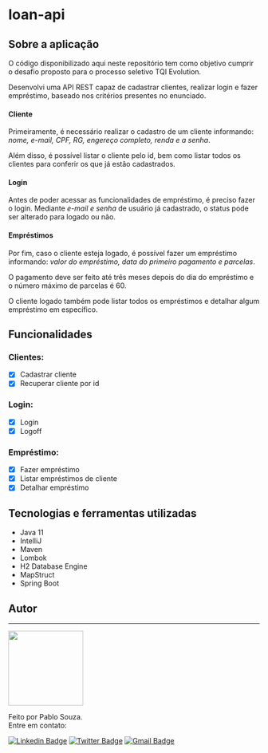 # loan-api

## Sobre a aplicação

O código disponibilizado aqui neste repositório tem como objetivo cumprir o desafio proposto para o processo seletivo TQI Evolution.

Desenvolvi uma API REST capaz de cadastrar clientes, realizar login e fazer empréstimo, baseado nos critérios presentes no enunciado.

#### Cliente

Primeiramente, é necessário realizar o cadastro de um cliente informando: _nome, e-mail, CPF, RG, engereço completo, renda e a senha_.
<p>Além disso, é possível listar o cliente pelo id, bem como listar todos os clientes para conferir os que já estão cadastrados.

#### Login

Antes de poder acessar as funcionalidades de empréstimo, é preciso fazer o login. Mediante _e-mail e senha_ de usuário já cadastrado, o status pode ser alterado para logado ou não.

#### Empréstimos

Por fim, caso o cliente esteja logado, é possível fazer um empréstimo informando: _valor do empréstimo, data do primeiro pagamento e parcelas_. 
<p>O pagamento deve ser feito até três meses depois do dia do empréstimo e o número máximo de parcelas é 60.
<p>O cliente logado também pode listar todos os empréstimos e detalhar algum empréstimo em específico. 

## Funcionalidades

### Clientes:
- [X] Cadastrar cliente 
- [X] Recuperar cliente por id

### Login:
- [X] Login
- [X] Logoff

### Empréstimo:
- [X] Fazer empréstimo
- [X] Listar empréstimos de cliente
- [X] Detalhar empréstimo

## Tecnologias e ferramentas utilizadas

 - Java 11
 - IntelliJ
 - Maven
 - Lombok
 - H2 Database Engine
 - MapStruct
 - Spring Boot

## Autor
---

<img src="https://avatars.githubusercontent.com/u/88780343?v=4" width="150px;" alt=""/>
<br />

Feito por Pablo Souza.<br />
Entre em contato:

[![Linkedin Badge](https://img.shields.io/badge/@szpbl-0077B5?style=for-the-badge&logo=linkedin&logoColor=white)](https://www.linkedin.com/in/szpbl/) 
[![Twitter Badge](https://img.shields.io/badge/@szbpl-1DA1F2?style=for-the-badge&logo=twitter&logoColor=white)](https://twitter.com/szpbl)
[![Gmail Badge](https://img.shields.io/badge/oliveirasouzapablo@gmail.com-D14836?style=for-the-badge&logo=gmail&logoColor=white)](mailto:oliveirasouzapablo@gmail.com)
